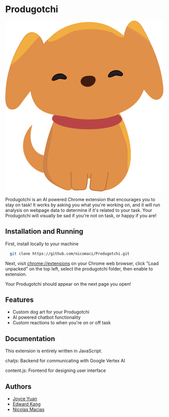 
# Produgotchi




![Logo](images/SVG/happy.svg)

Produgotchi is an AI powered Chrome extension that encourages you to stay on task! It works by asking you what you're working on, and it will run analysis on webpage data to determine if it's related to your task. Your Produgotchi will visually be sad if you're not on task, or happy if you are!
## Installation and Running

First, install locally to your machine

```bash
  git clone https://github.com/nicomaci/Produgotchi.git
```

Next, visit [chrome://extensions](chrome://extensions) on your Chrome web browser, click "Load unpacked" on the top left, select the produgotchi folder, then enable to extension.

Your Produgotchi should appear on the next page you open!
    
## Features

- Custom dog art for your Produgotchi
- AI powered chatbot functionality
- Custom reactions to when you're on or off task


## Documentation
This extension is entirely written in JavaScript.

chatjs: Backend for communicating with Google Vertex AI

content.js: Frontend for designing user interface



## Authors

- [Joyce Yuan](https://github.com/joyce-yuan)
- [Edward Kang](https://github.com/ekang7)
- [Nicolas Macias](https://github.com/nicomaci)

